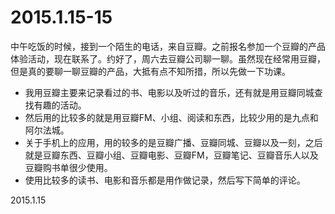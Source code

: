 2015.1.15-15
=============

中午吃饭的时候，接到一个陌生的电话，来自豆瓣。之前报名参加一个豆瓣的产品体验活动，现在联系了。约好了，周六去豆瓣公司聊一聊。虽然现在经常用豆瓣，但是真的要聊一聊豆瓣的产品，大抵有点不知所措，所以先做一下功课。

- 我用豆瓣主要来记录看过的书、电影以及听过的音乐，还有就是用豆瓣同城查找有趣的活动。
- 然后用的比较多的就是用豆瓣FM、小组、阅读和东西，比较少用的是九点和阿尔法城。
- 关于手机上的应用，用的较多的是豆瓣广播、豆瓣同城、豆瓣以及一刻，之后就是豆瓣东西、豆瓣小组、豆瓣电影、豆瓣FM，豆瓣笔记、豆瓣音乐人以及豆瓣购书单很少使用。
- 使用比较多的读书、电影和音乐都是用作做记录，然后写下简单的评论。

2015.1.15